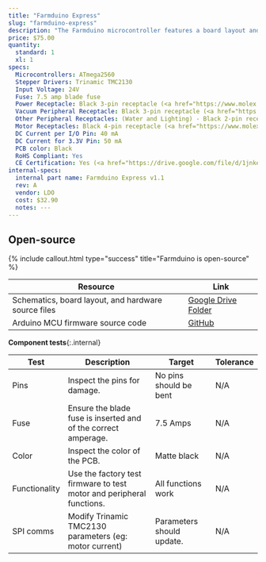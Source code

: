 ```yaml
---
title: "Farmduino Express"
slug: "farmduino-express"
description: "The Farmduino microcontroller features a board layout and connectors that are optimized for FarmBot. It receives G-code commands from the Raspberry Pi and then moves the motors, reads sensors, activate peripherals, and more. It features integrated Trinamic TMC2130 stepper drivers for ultra quiet movements."
price: $75.00
quantity:
  standard: 1
  xl: 1
specs:
  Microcontrollers: ATmega2560
  Stepper Drivers: Trinamic TMC2130
  Input Voltage: 24V
  Fuse: 7.5 amp blade fuse
  Power Receptacle: Black 3-pin receptacle (<a href="https://www.molex.com/molex/products/part-detail/pcb_headers/2002411113">Molex Part 2002411113</a>
  Vacuum Peripheral Receptacle: Black 3-pin receptacle (<a href="https://www.molex.com/molex/products/part-detail/pcb_headers/2002411113">Molex Part 2002411113</a>)
  Other Peripheral Receptacles: (Water and Lighting) - Black 2-pin receptacle (<a href="https://www.molex.com/molex/products/part-detail/pcb_headers/1510481206">Molex Part 151048-1206</a>)
  Motor Receptacles: Black 4-pin receptacle (<a href="https://www.molex.com/molex/products/part-detail/pcb_headers/0705430038">Molex Part 705430038</a>)
  DC Current per I/O Pin: 40 mA
  DC Current for 3.3V Pin: 50 mA
  PCB color: Black
  RoHS Compliant: Yes
  CE Certification: Yes (<a href="https://drive.google.com/file/d/1jnkea58oUiYslRBIA3NhDchciEu2fbQI/view?usp=share_link">Certificate of Conformity</a>)
internal-specs:
  internal part name: Farmduino Express v1.1
  rev: A
  vendor: LDO
  cost: $32.90
  notes: ---
---
```


## Open-source

{%
include callout.html
type="success"
title="Farmduino is open-source"
%}

|Resource|Link|
|--------|----|
|Schematics, board layout, and hardware source files|[Google Drive Folder](https://drive.google.com/drive/folders/17aEUbVUxo379uS3NhHq-Okkus4Nw7wx2?usp=sharing)
|Arduino MCU firmware source code|[GitHub](https://github.com/FarmBot/farmbot-arduino-firmware)

**Component tests**{:.internal}

|Test         |Description  |Target       |Tolerance    |
|-------------|-------------|-------------|-------------|
|Pins         |Inspect the pins for damage.|No pins should be bent|N/A
|Fuse         |Ensure the blade fuse is inserted and of the correct amperage.|7.5 Amps|N/A
|Color        |Inspect the color of the PCB.|Matte black|N/A
|Functionality|Use the factory test firmware to test motor and peripheral functions.|All functions work|N/A
|SPI comms    |Modify Trinamic TMC2130 parameters (eg: motor current)|Parameters should update.|N/A
